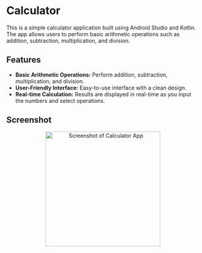 # Calculator

This is a simple calculator application built using Android Studio and Kotlin. The app allows users to perform basic arithmetic operations such as addition, subtraction, multiplication, and division.

## Features

- **Basic Arithmetic Operations:** Perform addition, subtraction, multiplication, and division.
- **User-Friendly Interface:** Easy-to-use interface with a clean design.
- **Real-time Calculation:** Results are displayed in real-time as you input the numbers and select operations.

## Screenshot

<div align="center">
    <img src="https://github.com/user-attachments/assets/0f25d20c-13a1-4e63-a840-7814166e5465" alt="Screenshot of Calculator App" width="300"/>
</div>
